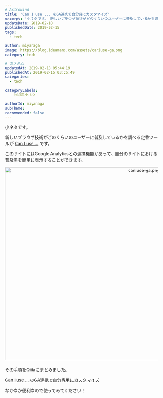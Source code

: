 ```yaml
---
# Astrowind
title: 'Can I use ... をGA連携で自分用にカスタマイズ'
excerpt: '小ネタです。 新しいブラウザ技術がどのくらいのユーザーに普及しているかを調べる定...'
updateDate: 2019-02-18
publishedDate: 2019-02-15
tags: 
  - tech

author: miyanaga
image: https://blog.ideamans.com/assets/caniuse-ga.png
category: tech

# カスタム
updatedAt: 2019-02-18 05:44:19
publishedAt: 2019-02-15 03:25:49
categories: 
  - tech

categoryLabels: 
  - 技術系小ネタ

authorId: miyanaga
subTheme: 
recommended: false
---
```


小ネタです。

新しいブラウザ技術がどのくらいのユーザーに普及しているかを調べる定番ツールが [Can I use ...](https://caniuse.com/) です。

このサイトにはGoogle Analyticsとの連携機能があって、自分のサイトにおける普及率を簡単に表示することができます。

<a href="https://blog.ideamans.com/assets/caniuse-ga.png"><img alt="caniuse-ga.png" src="https://blog.ideamans.com/assets_c/2019/02/caniuse-ga-thumb-900xauto-885.png" width="900" height="635" class="mt-image-center" style="text-align: center; display: block; margin: 0 auto 20px;" /></a>

その手順をQiitaにまとめました。

[Can I use ... のGA連携で自分専用にカスタマイズ](https://qiita.com/miyanaga/items/b201053743ba7ab4eda1)

なかなか便利なので使ってみてください！


